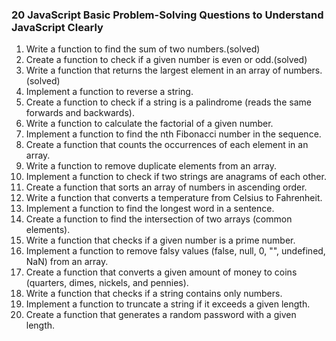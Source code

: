 ### 20 JavaScript Basic Problem-Solving Questions to Understand JavaScript Clearly

1. Write a function to find the sum of two numbers.(solved)
2. Create a function to check if a given number is even or odd.(solved)
3. Write a function that returns the largest element in an array of numbers.(solved)
4. Implement a function to reverse a string.
5. Create a function to check if a string is a palindrome (reads the same forwards and backwards).
6. Write a function to calculate the factorial of a given number.
7. Implement a function to find the nth Fibonacci number in the sequence.
8. Create a function that counts the occurrences of each element in an array.
9. Write a function to remove duplicate elements from an array.
10. Implement a function to check if two strings are anagrams of each other.
11. Create a function that sorts an array of numbers in ascending order.
12. Write a function that converts a temperature from Celsius to Fahrenheit.
13. Implement a function to find the longest word in a sentence.
14. Create a function to find the intersection of two arrays (common elements).
15. Write a function that checks if a given number is a prime number.
16. Implement a function to remove falsy values (false, null, 0, "", undefined, NaN) from an array.
17. Create a function that converts a given amount of money to coins (quarters, dimes, nickels, and pennies).
18. Write a function that checks if a string contains only numbers.
19. Implement a function to truncate a string if it exceeds a given length.
20. Create a function that generates a random password with a given length.
